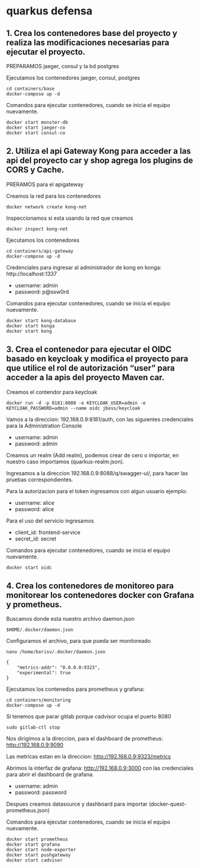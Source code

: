 # quarkus defensa

## 1. Crea los contenedores base del proyecto y realiza las modificaciones necesarias para ejecutar el proyecto.

PREPARAMOS jaeger, consul y la bd postgres

Ejecutamos los contenedores jaeger, consul, postgres
```
cd containers/base
docker-compose up -d
```

Comandos para ejecutar contenedores, cuando se inicia el equipo nuevamente.
```
docker start monster-db
docker start jaeger-co
docker start consul-co
```

## 2. Utiliza el api Gateway Kong para acceder  a las api del proyecto car y shop agrega los plugins de CORS y Cache.

PRERAMOS para el apigateway

Creamos la red para los contenedores
```
docker network create kong-net
```

Inspeccionamos si esta usando la red que creamos
```
docker inspect kong-net
```

Ejecutamos los contenedores
```
cd containers/api-gateway
docker-compose up -d
```

Credenciales para ingresar al administrador de kong en konga: http://localhost:1337
 - username: admin
 - password: p@ssw0rd

Comandos para ejecutar contenedores, cuando se inicia el equipo nuevamente.
```
docker start kong-database
docker start konga
docker start kong
```

## 3. Crea el contenedor para ejecutar el OIDC basado en keycloak y modifica el proyecto para que utilice el rol de autorización “user” para acceder a la apis del proyecto Maven car.

Creamos el contendor para keycloak
```
docker run -d -p 8181:8080 -e KEYCLOAK_USER=admin -e KEYCLOAK_PASSWORD=admin --name oidc jboss/keycloak
```

Vamos a la direccion: 192.168.0.9:8181/auth, con las siguientes credenciales para la Administration Console
 - username: admin
 - password: admin

Creamos un realm (Add realm), podemos crear de cero o importar, en nuestro  caso importamos (quarkus-realm.json).

Ingresamos a la direccion 192.168.0.9:8088/q/swagger-ui/, para hacer las pruebas correspondientes.

Para la autorizacion para el token ingresamos con algun usuario ejemplo:
 - username: alice 
 - password: alice

Para el uso del servicio ingresamos
 - client_id: frontend-service
 - secret_id: secret

Comandos para ejecutar contenedores, cuando se inicia el equipo nuevamente.
```
docker start oidc
```

## 4. Crea los contenedores de monitoreo para monitorear los contenedores docker con Grafana y prometheus.

Buscamos donde esta nuestro archivo daemon.json
```
$HOME/.docker/daemon.json
```

Configuramos el archivo, para que pueda ser monitoreado
```
nano /home/borisv/.docker/daemon.json
```
```
{
    "metrics-addr": "0.0.0.0:9323",
    "experimental": true
}
```

Ejecutamos los contenedos para prometheus y grafana:
```
cd containers/monitoring
docker-compose up -d
```

Si tenemos que parar gitlab porque cadvisor ocupa el puerto 8080
```
sudo gitlab-ctl stop
```

Nos dirigimos a la direccion, para el dashboard de prometheus: http://192.168.0.9:9090


Las metricas estan en la direccion: http://192.168.0.9:9323/metrics

Abrimos la interfaz de grafana: http://192.168.0.9:3000 con las credenciales para abrir el dashboard de grafana.
 - username: admin
 - password: password

Despues creamos datasource y dashboard para importar (docker-quest-prometheus.json)

Comandos para ejecutar contenedores, cuando se inicia el equipo nuevamente.
```
docker start prometheus
docker start grafana
docker start node-exporter
docker start pushgateway
docker start cadvisor
```